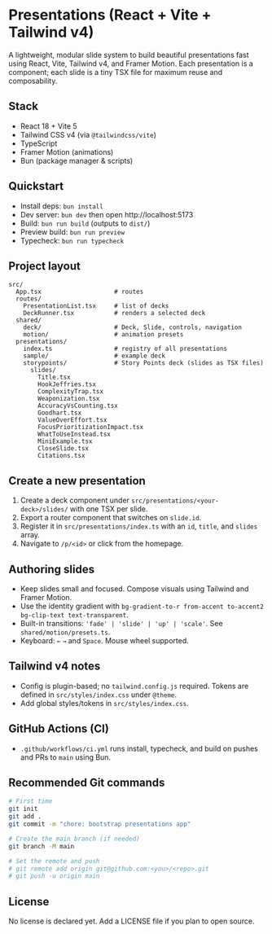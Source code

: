 # Presentations (React + Vite + Tailwind v4)

A lightweight, modular slide system to build beautiful presentations fast using React, Vite, Tailwind v4, and Framer Motion. Each presentation is a component; each slide is a tiny TSX file for maximum reuse and composability.

## Stack

- React 18 + Vite 5
- Tailwind CSS v4 (via `@tailwindcss/vite`)
- TypeScript
- Framer Motion (animations)
- Bun (package manager & scripts)

## Quickstart

- Install deps: `bun install`
- Dev server: `bun dev` then open http://localhost:5173
- Build: `bun run build` (outputs to `dist/`)
- Preview build: `bun run preview`
- Typecheck: `bun run typecheck`

## Project layout

```
src/
  App.tsx                    # routes
  routes/
    PresentationList.tsx     # list of decks
    DeckRunner.tsx           # renders a selected deck
  shared/
    deck/                    # Deck, Slide, controls, navigation
    motion/                  # animation presets
  presentations/
    index.ts                 # registry of all presentations
    sample/                  # example deck
    storypoints/             # Story Points deck (slides as TSX files)
      slides/
        Title.tsx
        HookJeffries.tsx
        ComplexityTrap.tsx
        Weaponization.tsx
        AccuracyVsCounting.tsx
        Goodhart.tsx
        ValueOverEffort.tsx
        FocusPrioritizationImpact.tsx
        WhatToUseInstead.tsx
        MiniExample.tsx
        CloseSlide.tsx
        Citations.tsx
```

## Create a new presentation

1. Create a deck component under `src/presentations/<your-deck>/slides/` with one TSX per slide.
2. Export a router component that switches on `slide.id`.
3. Register it in `src/presentations/index.ts` with an `id`, `title`, and `slides` array.
4. Navigate to `/p/<id>` or click from the homepage.

## Authoring slides

- Keep slides small and focused. Compose visuals using Tailwind and Framer Motion.
- Use the identity gradient with `bg-gradient-to-r from-accent to-accent2 bg-clip-text text-transparent`.
- Built-in transitions: `'fade' | 'slide' | 'up' | 'scale'`. See `shared/motion/presets.ts`.
- Keyboard: `←` `→` and `Space`. Mouse wheel supported.

## Tailwind v4 notes

- Config is plugin-based; no `tailwind.config.js` required. Tokens are defined in `src/styles/index.css` under `@theme`.
- Add global styles/tokens in `src/styles/index.css`.

## GitHub Actions (CI)

- `.github/workflows/ci.yml` runs install, typecheck, and build on pushes and PRs to `main` using Bun.

## Recommended Git commands

```bash
# First time
git init
git add .
git commit -m "chore: bootstrap presentations app"

# Create the main branch (if needed)
git branch -M main

# Set the remote and push
# git remote add origin git@github.com:<you>/<repo>.git
# git push -u origin main
```

## License

No license is declared yet. Add a LICENSE file if you plan to open source.

